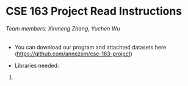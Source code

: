 # CSE 163 Project Read Instructions
###### Team members: Xinmeng Zhang, Yuchen Wu

- You can download our program and attachted datasets here (https://github.com/annezxm/cse-163-project)

- Libraries needed:
1. 
